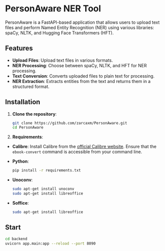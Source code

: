 # PersonAware NER Tool

PersonAware is a FastAPI-based application that allows users to upload text files and perform Named Entity Recognition (NER) using various libraries: spaCy, NLTK, and Hugging Face Transformers (HFT).

## Features

- **Upload Files**: Upload text files in various formats.
- **NER Processing**: Choose between spaCy, NLTK, and HFT for NER processing.
- **Text Conversion**: Converts uploaded files to plain text for processing.
- **NER Extraction**: Extracts entities from the text and returns them in a structured format.

## Installation

1. **Clone the repository**:
   ```sh
   git clone https://github.com/zarcaxm/PersonAware.git
   cd PersonAware
    ```
2. **Requirements**: 

- **Calibre**: Install Calibre from the [official Calibre website](https://calibre-ebook.com/download).
  Ensure that the `ebook-convert` command is accessible from your command line.

- **Python**:
    ```sh
    pip install -r requirements.txt
    ```

- **Unoconv**:
  ```sh
  sudo apt-get install unoconv
  sudo apt-get install libreoffice
    ```

- **Soffice**:
  ```sh
  sudo apt-get install libreoffice
  ```

## Start
  ```sh
  cd backend 
  uvicorn app.main:app --reload --port 8090
  ```
